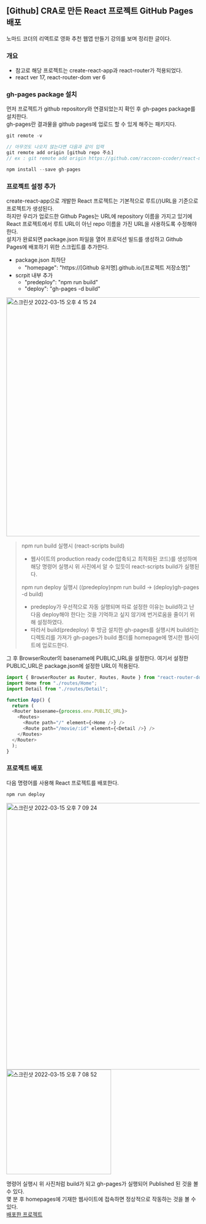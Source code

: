 ## [Github] CRA로 만든 React 프로젝트 GitHub Pages 배포
노마드 코더의 리액트로 영화 추천 웹앱 만들기 강의를 보며 정리한 글이다.

### 개요
- 참고로 해당 프로젝트는 create-react-app과 react-router가 적용되었다.
- react ver 17, react-router-dom ver 6

### gh-pages package 설치
먼저 프로젝트가 github repository와 연결되었는지 확인 후 gh-pages package를 설치한다.   
gh-pages란 결과물을 github pages에 업로드 할 수 있게 해주는 패키지다.
```js
git remote -v

// 아무것도 나오지 않는다면 다음과 같이 입력 
git remote add origin [github repo 주소]
// ex : git remote add origin https://github.com/raccoon-ccoder/react-movie

npm install --save gh-pages
```

### 프로젝트 설정 추가 
create-react-app으로 개발한 React 프로젝트는 기본적으로 루트(/)URL을 기준으로 프로젝트가 생성된다.     
하지만 우리가 업로드한 Github Pages는 URL에 repository 이름을 가지고 있기에 React 프로젝트에서 루트 URL이 아닌 repo 이름을 가진 URL을 사용하도록 수정해야 한다.    
설치가 완료되면 package.json 파일을 열어 프로덕션 빌드를 생성하고 Github Pages에 배포하기 위한 스크립트를 추가한다.
- package.json 최하단
  -   "homepage": "https://[Github 유저명].github.io/[프로젝트 저장소명]"
- scrpit 내부 추가
  - "predeploy": "npm run build"
  - "deploy": "gh-pages -d build"
<img width="623" alt="스크린샷 2022-03-15 오후 4 15 24" src="https://user-images.githubusercontent.com/77538818/158325841-b6884fe9-3fc0-4309-a5ff-4714929e7b68.png">   
    
>npm run build 실행시 (react-scripts build)
>- 웹사이트의 production ready code(압축되고 최적화된 코드)를 생성하며 해당 명령어 실행시 위 사진에서 알 수 있듯이 react-scripts build가 실행된다.    
>
>npm run deploy 실행시 ((predeploy)npm run build → (deploy)gh-pages -d build)   
>- predeploy가 우선적으로 자동 실행되며 따로 설정한 이유는 build하고 난 다음 deploy해야 한다는 것을 기억하고 싶지 않기에 번거로움을 줄이기 위해 설정하였다.    
>- 따라서 build(predeploy) 후 방금 설치한 gh-pages를 실행시켜 build라는 디렉토리를 가져가 gh-pages가 build 폴더를 homepage에 명시한 웹사이트에 업로드한다.    
 

그 후 BrowserRouter의 basename에 PUBLIC_URL을 설정한다. 여기서 설정한 PUBLIC_URL은 package.json에 설정한 URL이 적용된다.   
```js
import { BrowserRouter as Router, Routes, Route } from "react-router-dom";
import Home from "./routes/Home";
import Detail from "./routes/Detail";

function App() {
  return (
  <Router basename={process.env.PUBLIC_URL}>
    <Routes>  
      <Route path="/" element={<Home />} />
      <Route path="/movie/:id" element={<Detail />} />
    </Routes>
  </Router>
  );
}
```

### 프로젝트 배포
다음 명령어를 사용해 React 프로젝트를 배포한다.
```js
npm run deploy
```
<img width="695" alt="스크린샷 2022-03-15 오후 7 09 24" src="https://user-images.githubusercontent.com/77538818/158355144-5d42eedc-c3ab-4a75-8f4e-73d778ca7a58.png">
<img width="273" alt="스크린샷 2022-03-15 오후 7 08 52" src="https://user-images.githubusercontent.com/77538818/158355150-01bde7d3-4f75-4539-a4a2-5ac13dee9686.png">    

<br/>

명령어 실행시 위 사진처럼 build가 되고 gh-pages가 실행되어 Published 된 것을 볼 수 있다.    
몇 분 후 homepages에 기재한 웹사이트에 접속하면 정상적으로 작동하는 것을 볼 수 있다.   
[배포한 프로젝트](https://raccoon-ccoder.github.io/react-movie/)


